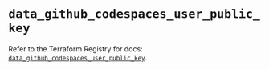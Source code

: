 # `data_github_codespaces_user_public_key`

Refer to the Terraform Registry for docs: [`data_github_codespaces_user_public_key`](https://registry.terraform.io/providers/integrations/github/6.0.0/docs/data-sources/codespaces_user_public_key).

